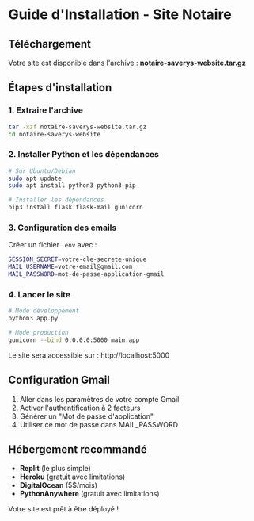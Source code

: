 # Guide d'Installation - Site Notaire

## Téléchargement
Votre site est disponible dans l'archive : **notaire-saverys-website.tar.gz**

## Étapes d'installation

### 1. Extraire l'archive
```bash
tar -xzf notaire-saverys-website.tar.gz
cd notaire-saverys-website
```

### 2. Installer Python et les dépendances
```bash
# Sur Ubuntu/Debian
sudo apt update
sudo apt install python3 python3-pip

# Installer les dépendances
pip3 install flask flask-mail gunicorn
```

### 3. Configuration des emails
Créer un fichier `.env` avec :
```bash
SESSION_SECRET=votre-cle-secrete-unique
MAIL_USERNAME=votre-email@gmail.com
MAIL_PASSWORD=mot-de-passe-application-gmail
```

### 4. Lancer le site
```bash
# Mode développement
python3 app.py

# Mode production
gunicorn --bind 0.0.0.0:5000 main:app
```

Le site sera accessible sur : http://localhost:5000

## Configuration Gmail
1. Aller dans les paramètres de votre compte Gmail
2. Activer l'authentification à 2 facteurs
3. Générer un "Mot de passe d'application" 
4. Utiliser ce mot de passe dans MAIL_PASSWORD

## Hébergement recommandé
- **Replit** (le plus simple)
- **Heroku** (gratuit avec limitations)
- **DigitalOcean** (5$/mois)
- **PythonAnywhere** (gratuit avec limitations)

Votre site est prêt à être déployé !